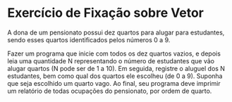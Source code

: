 <h1>
    Exercício de Fixação sobre Vetor
</h1>

<p>
    A dona de um pensionato possui dez quartos para alugar para estudantes, sendo esses quartos identificados pelos números 0 a 9.
</p>

<p> 
    Fazer um programa que inicie com todos os dez quartos vazios, e depois leia uma quantidade N representando o número de estudantes que vão alugar quartos (N pode ser de 1 a 10). Em seguida, registre o aluguel dos N estudantes, bem como qual dos quartos ele escolheu (de 0 a 9). Suponha que seja escolhido um quarto vago. Ao final, seu programa deve imprimir um relatório de todas ocupações do pensionato, por ordem de quarto.
</p>